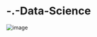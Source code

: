 # -.-Data-Science
![image](https://user-images.githubusercontent.com/110090007/181425743-753ebe73-610e-4f12-9e5f-beefa1f8132f.png)
